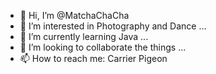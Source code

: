 - 👋 Hi, I’m @MatchaChaCha
- 👀 I’m interested in Photography and Dance ...
- 🌱 I’m currently learning Java ...
- 💞️ I’m looking to collaborate the things ...
- 📫 How to reach me: Carrier Pigeon

<!---
MatchaChaCha/MatchaChaCha is a ✨ special ✨ repository because its `README.md` (this file) appears on your GitHub profile.
You can click the Preview link to take a look at your changes.
--->

